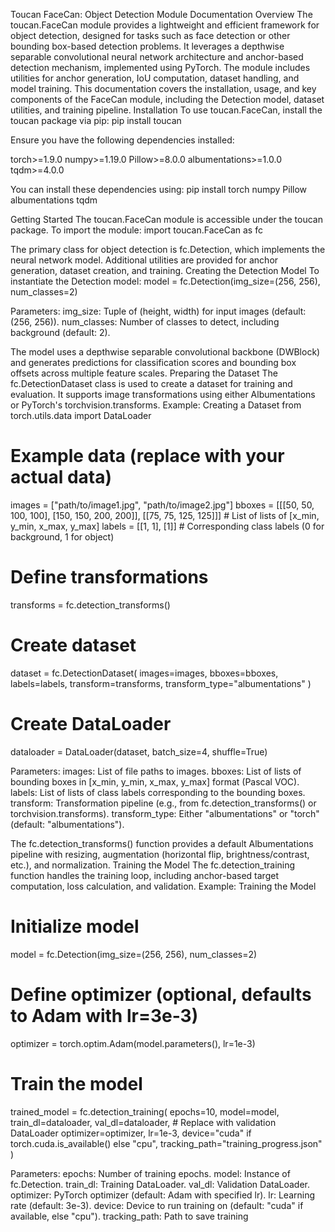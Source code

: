 Toucan FaceCan: Object Detection Module Documentation
Overview
The toucan.FaceCan module provides a lightweight and efficient framework for object detection, designed for tasks such as face detection or other bounding box-based detection problems. It leverages a depthwise separable convolutional neural network architecture and anchor-based detection mechanism, implemented using PyTorch. The module includes utilities for anchor generation, IoU computation, dataset handling, and model training.
This documentation covers the installation, usage, and key components of the FaceCan module, including the Detection model, dataset utilities, and training pipeline.
Installation
To use toucan.FaceCan, install the toucan package via pip:
pip install toucan

Ensure you have the following dependencies installed:

torch>=1.9.0
numpy>=1.19.0
Pillow>=8.0.0
albumentations>=1.0.0
tqdm>=4.0.0

You can install these dependencies using:
pip install torch numpy Pillow albumentations tqdm

Getting Started
The toucan.FaceCan module is accessible under the toucan package. To import the module:
import toucan.FaceCan as fc

The primary class for object detection is fc.Detection, which implements the neural network model. Additional utilities are provided for anchor generation, dataset creation, and training.
Creating the Detection Model
To instantiate the Detection model:
model = fc.Detection(img_size=(256, 256), num_classes=2)


Parameters:
img_size: Tuple of (height, width) for input images (default: (256, 256)).
num_classes: Number of classes to detect, including background (default: 2).



The model uses a depthwise separable convolutional backbone (DWBlock) and generates predictions for classification scores and bounding box offsets across multiple feature scales.
Preparing the Dataset
The fc.DetectionDataset class is used to create a dataset for training and evaluation. It supports image transformations using either Albumentations or PyTorch's torchvision.transforms.
Example: Creating a Dataset
from torch.utils.data import DataLoader

# Example data (replace with your actual data)
images = ["path/to/image1.jpg", "path/to/image2.jpg"]
bboxes = [[[50, 50, 100, 100], [150, 150, 200, 200]], [[75, 75, 125, 125]]]  # List of lists of [x_min, y_min, x_max, y_max]
labels = [[1, 1], [1]]  # Corresponding class labels (0 for background, 1 for object)

# Define transformations
transforms = fc.detection_transforms()

# Create dataset
dataset = fc.DetectionDataset(
    images=images,
    bboxes=bboxes,
    labels=labels,
    transform=transforms,
    transform_type="albumentations"
)

# Create DataLoader
dataloader = DataLoader(dataset, batch_size=4, shuffle=True)


Parameters:
images: List of file paths to images.
bboxes: List of lists of bounding boxes in [x_min, y_min, x_max, y_max] format (Pascal VOC).
labels: List of lists of class labels corresponding to the bounding boxes.
transform: Transformation pipeline (e.g., from fc.detection_transforms() or torchvision.transforms).
transform_type: Either "albumentations" or "torch" (default: "albumentations").



The fc.detection_transforms() function provides a default Albumentations pipeline with resizing, augmentation (horizontal flip, brightness/contrast, etc.), and normalization.
Training the Model
The fc.detection_training function handles the training loop, including anchor-based target computation, loss calculation, and validation.
Example: Training the Model
# Initialize model
model = fc.Detection(img_size=(256, 256), num_classes=2)

# Define optimizer (optional, defaults to Adam with lr=3e-3)
optimizer = torch.optim.Adam(model.parameters(), lr=1e-3)

# Train the model
trained_model = fc.detection_training(
    epochs=10,
    model=model,
    train_dl=dataloader,
    val_dl=dataloader,  # Replace with validation DataLoader
    optimizer=optimizer,
    lr=1e-3,
    device="cuda" if torch.cuda.is_available() else "cpu",
    tracking_path="training_progress.json"
)


Parameters:
epochs: Number of training epochs.
model: Instance of fc.Detection.
train_dl: Training DataLoader.
val_dl: Validation DataLoader.
optimizer: PyTorch optimizer (default: Adam with specified lr).
lr: Learning rate (default: 3e-3).
device: Device to run training on (default: "cuda" if available, else "cpu").
tracking_path: Path to save training



